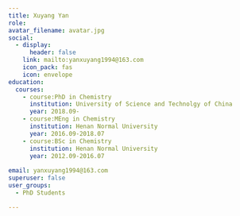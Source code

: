 ```yaml
---
title: Xuyang Yan
role: 
avatar_filename: avatar.jpg
social:
  - display:
      header: false
    link: mailto:yanxuyang1994@163.com
    icon_pack: fas
    icon: envelope
education:
  courses:
    - course:PhD in Chemistry
      institution: University of Science and Technolgy of China
      year: 2018.09-
    - course:MEng in Chemistry
      institution: Henan Normal University
      year: 2016.09-2018.07 
    - course:BSc in Chemistry
      institution: Henan Normal University
      year: 2012.09-2016.07 
      
email: yanxuyang1994@163.com
superuser: false
user_groups:
  - PhD Students

---
```

